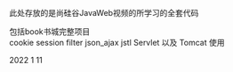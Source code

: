 此处存放的是尚硅谷JavaWeb视频的所学习的全套代码

包括book书城完整项目  
cookie session 
filter 
json_ajax jstl
Servlet 以及 Tomcat 使用

2022 1 11